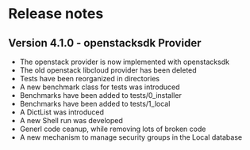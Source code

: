 # Release notes

## Version 4.1.0 - openstacksdk Provider

* The openstack provider is now implemented with openstacksdk
* The old openstack libcloud provider has been deleted
* Tests have been reorganized in directories
* A new benchmark class for tests was introduced
* Benchmarks have been added to tests/0_installer
* Benchmarks have been added to tests/1_local
* A DictList was introduced
* A new Shell run was developed 
* Generl code ceanup, while removing lots of broken code
* A new mechanism to manage security groups in the Local database

